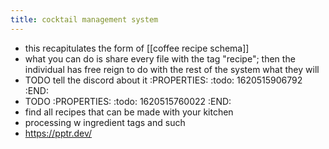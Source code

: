 ```yaml
---
title: cocktail management system
---
```


- this recapitulates the form of [[coffee recipe schema]]
- what you can do is share every file with the tag "recipe"; then the individual has free reign to do with the rest of the system what they will
- TODO tell the discord about it
:PROPERTIES:
:todo: 1620515906792
:END:
- TODO 
:PROPERTIES:
:todo: 1620515760022
:END:
 - find all recipes that can be made with your kitchen
 - processing w ingredient tags and such
- https://pptr.dev/
